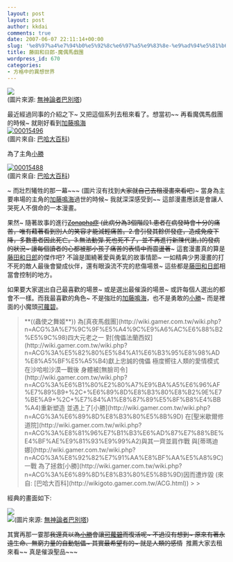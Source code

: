 ```yaml
---
layout: post
layout: post
author: kkdai
comments: true
date: 2007-06-07 22:11:14+00:00
slug: '%e8%97%a4%e7%94%b0%e5%92%8c%e6%97%a5%e9%83%8e-%e9%ad%94%e5%81%b6%e9%a6%ac%e6%88%b2%e5%9c%98'
title: 藤田和日郎-魔偶馬戲團
wordpress_id: 670
categories:
- 方格中的異想世界
---
```


![](http://www.cuhkacs.org/~henryporter/Bo-Blog/up/1143205009_scan0021.jpg)  
(圖片來源: [無神論者巴別塔](http://www.cuhkacs.org/~henryporter/blog/index.php))

最近經過同事的介紹之下~ 又把這個系列去租來看了。想當初~~ 再看魔偶馬戲團的時候~ 就剛好看到[加藤鳴海](http://wiki.gamer.com.tw/wiki.php?n=ACG%3A%E5%8A%A0%E8%97%A4%E9%B3%B4%E6%B5%B7)  
[![00015496](http://farm2.static.flickr.com/1360/534188886_526335124b.jpg)](http://www.flickr.com/photos/evanlin/534188886/)  
(圖片來自: [巴哈大百科](http://wikigoto.gamer.com.tw/ACG.html))

為了主角[小勝](http://wiki.gamer.com.tw/wiki.php?n=ACG%3A%E6%89%8D%E8%B3%80%E5%8B%9D)

[![00015488](http://farm2.static.flickr.com/1287/534188850_15c822a950.jpg)](http://www.flickr.com/photos/evanlin/534188850/)  
(圖片來自: [巴哈大百科](http://wikigoto.gamer.com.tw/ACG.html))

~ 而壯烈犧牲的那一幕~~~ (圖片沒有找到~~大家就自己去租漫畫來看吧~~)~ 當身為主要串場的主角的[加藤鳴海](http://wiki.gamer.com.tw/wiki.php?n=ACG%3A%E5%8A%A0%E8%97%A4%E9%B3%B4%E6%B5%B7)過世的時候~ 我就深深感受到~~ 這部漫畫應該是會讓人哭死人不償命的一本漫畫。

果然~ 隨著故事的進行~~[Zonapha症](http://wiki.gamer.com.tw/wiki.php?n=ACG%3AZonapha%E7%97%87) (此病分為3個階段1.患者在病發時會十分的痛苦，唯有藉著看到別人的笑容才能減輕痛苦。2.會引發其餘併發症，造成免疫下降，多數患者因此死亡。3.無法動彈.死也死不了，並不再進行新陳代謝。)的發病的狀況~ 讓每個讀者的心都被那小孩子痛苦的表情中而震盪著~~~ 這套漫畫真的算是[藤田和日郎](http://wiki.gamer.com.tw/wiki.php?n=ACG%3A%E8%97%A4%E7%94%B0%E5%92%8C%E6%97%A5%E9%83%8E)的傑作吧? 不論是圍繞著愛與勇氣的故事情節~ 一如精典少男漫畫的打不死的敵人最後會變成伙伴，還有眼淚流不完的悲傷場景~ 這些都是[藤田和日郎](http://wiki.gamer.com.tw/wiki.php?n=ACG%3A%E8%97%A4%E7%94%B0%E5%92%8C%E6%97%A5%E9%83%8E)相當會控制的地方。

如果要大家選出自己最喜歡的場景~ 或是選出最催淚的場景~ 或許每個人選出的都會不一樣。而我最喜歡的角色~ 不是強壯的[加藤鳴海](http://wiki.gamer.com.tw/wiki.php?n=ACG%3A%E5%8A%A0%E8%97%A4%E9%B3%B4%E6%B5%B7)，也不是勇敢的[小勝](http://wiki.gamer.com.tw/wiki.php?n=ACG%3A%E6%89%8D%E8%B3%80%E5%8B%9D)~ 而是裡面的小魔頭[可蘿碧](http://wiki.gamer.com.tw/wiki.php?n=ACG%3A%E5%8F%AF%E8%98%BF%E7%A2%A7)。

<blockquote>**((蟲使之舞姬**))  
為[真夜馬戲團](http://wiki.gamer.com.tw/wiki.php?n=ACG%3A%E7%9C%9F%E5%A4%9C%E9%A6%AC%E6%88%B2%E5%9C%98)四大元老之一  
對[傀儡法蘭西奴](http://wiki.gamer.com.tw/wiki.php?n=ACG%3A%E5%82%80%E5%84%A1%E6%B3%95%E8%98%AD%E8%A5%BF%E5%A5%B4)獻上忠誠的傀儡  
極度嚮往人類的愛情模式  
在沙哈啦沙漠一戰後  
身體被[無臉司令](http://wiki.gamer.com.tw/wiki.php?n=ACG%3A%E6%B1%80%E2%80%A7%E9%BA%A5%E6%96%AF%E7%89%B9+%2C+%E6%89%8D%E8%B3%80%E8%B2%9E%E7%BE%A9+%2C+%E7%84%A1%E8%87%89%E5%8F%B8%E4%BB%A4)重新塑造  
並遇上了[小勝](http://wiki.gamer.com.tw/wiki.php?n=ACG%3A%E6%89%8D%E8%B3%80%E5%8B%9D)  
在[聖米歇爾修道院](http://wiki.gamer.com.tw/wiki.php?n=ACG%3A%E8%81%96%E7%B1%B3%E6%AD%87%E7%88%BE%E4%BF%AE%E9%81%93%E9%99%A2)與其一齊並肩作戰  
與[蒂瑪迪娜](http://wiki.gamer.com.tw/wiki.php?n=ACG%3A%E8%92%82%E7%91%AA%E8%BF%AA%E5%A8%9C)一戰  
為了拯救[小勝](http://wiki.gamer.com.tw/wiki.php?n=ACG%3A%E6%89%8D%E8%B3%80%E5%8B%9D)因而遭炸毀  
(來自: [巴哈大百科](http://wikigoto.gamer.com.tw/ACG.html))
> 
> </blockquote>

經典的畫面如下:

![](http://www.cuhkacs.org/~henryporter/Bo-Blog/up/snap0000154.jpg)  
![](http://www.cuhkacs.org/~henryporter/Bo-Blog/up/snap0000156.jpg)(圖片來源: [無神論者巴別塔](http://www.cuhkacs.org/~henryporter/blog/index.php))

其實再那一霎那~~我還真以為[小勝](http://wiki.gamer.com.tw/wiki.php?n=ACG%3A%E6%89%8D%E8%B3%80%E5%8B%9D)會讓[可蘿碧](http://wiki.gamer.com.tw/wiki.php?n=ACG%3A%E5%8F%AF%E8%98%BF%E7%A2%A7)而復活呢~ 不過沒有想到~ 原來有著永遠生命、無窮力量的自動魁儡~ 其實最希望有的~ 就是人類的感情~~  推薦大家去租來看~~ 真是催淚聖品~~~
